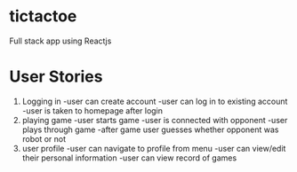# tictactoe
Full stack app using Reactjs

# User Stories

1. Logging in
  -user can create account
  -user can log in to existing account
  -user is taken to homepage after login
2. playing game
  -user starts game
  -user is connected with opponent
  -user plays through game
  -after game user guesses whether opponent was robot or not
3. user profile
  -user can navigate to profile from menu
  -user can view/edit their personal information
  -user can view record of games

